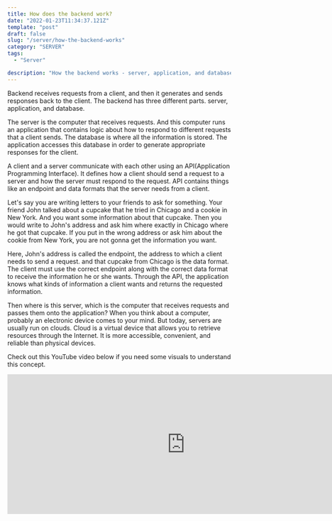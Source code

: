 ```yaml
---
title: How does the backend work?
date: "2022-01-23T11:34:37.121Z"
template: "post"
draft: false
slug: "/server/how-the-backend-works"
category: "SERVER"
tags:
  - "Server"

description: "How the backend works - server, application, and database"
---
```


Backend receives requests from a client, and then it generates and sends responses back to the client. The backend has three different parts. server, application, and database.

The server is the computer that receives requests. And this computer runs an application that contains logic about how to respond to different requests that a client sends. The database is where all the information is stored. The application accesses this database in order to generate appropriate responses for the client.

A client and a server communicate with each other using an API(Application Programming Interface). It defines how a client should send a request to a server and how the server must respond to the request. API contains things like an endpoint and data formats that the server needs from a client.

Let's say you are writing letters to your friends to ask for something. Your friend John talked about a cupcake that he tried in Chicago and a cookie in New York. And you want some information about that cupcake. Then you would write to John's address and ask him where exactly in Chicago where he got that cupcake. If you put in the wrong address or ask him about the cookie from New York, you are not gonna get the information you want.

Here, John's address is called the endpoint, the address to which a client needs to send a request. and that cupcake from Chicago is the data format. The client must use the correct endpoint along with the correct data format to receive the information he or she wants. Through the API, the application knows what kinds of information a client wants and returns the requested information.

Then where is this server, which is the computer that receives requests and passes them onto the application? When you think about a computer, probably an electronic device comes to your mind. But today, servers are usually run on clouds. Cloud is a virtual device that allows you to retrieve resources through the Internet. It is more accessible, convenient, and reliable than physical devices.

Check out this YouTube video below if you need some visuals to understand this concept.

<iframe width="800" height="315" src="https://www.youtube.com/embed/gOghS3BmaxI" title="YouTube video player" frameborder="0" allow="accelerometer; autoplay; clipboard-write; encrypted-media; gyroscope; picture-in-picture" allowfullscreen></iframe>
